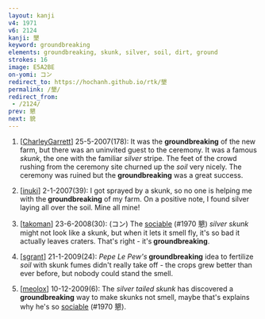 ```yaml
---
layout: kanji
v4: 1971
v6: 2124
kanji: 墾
keyword: groundbreaking
elements: groundbreaking, skunk, silver, soil, dirt, ground
strokes: 16
image: E5A2BE
on-yomi: コン
redirect_to: https://hochanh.github.io/rtk/墾
permalink: /墾/
redirect_from:
 - /2124/
prev: 懇
next: 貌
---
```


1) [<a href="http://kanji.koohii.com/profile/CharleyGarrett">CharleyGarrett</a>] 25-5-2007(178): It was the <strong>groundbreaking</strong> of the new farm, but there was an uninvited guest to the ceremony. It was a famous <em>skunk</em>, the one with the familiar <em>silver</em> stripe. The feet of the crowd rushing from the ceremony site churned up the <em>soil</em> very nicely. The ceremony was ruined but the <strong>groundbreaking</strong> was a great success.

2) [<a href="http://kanji.koohii.com/profile/inuki">inuki</a>] 2-1-2007(39): I got sprayed by a skunk, so no one is helping me with the<strong> groundbreaking</strong> of my farm. On a positive note, I found silver laying all over the soil. Mine all mine!

3) [<a href="http://kanji.koohii.com/profile/takoman">takoman</a>] 23-6-2008(30): (コン) The <a href="../v4/1970.html">sociable</a> (#1970 懇) <em>silver skunk</em> might not look like a skunk, but when it lets it smell fly, it&#039;s so bad it actually leaves craters. That&#039;s right - it&#039;s<strong> groundbreaking</strong>.

4) [<a href="http://kanji.koohii.com/profile/sgrant">sgrant</a>] 21-1-2009(24): <em>Pepe Le Pew&#039;s</em><strong> groundbreaking</strong> idea to fertilize <em>soil</em> with skunk fumes didn&#039;t really take off - the crops grew better than ever before, but nobody could stand the smell.

5) [<a href="http://kanji.koohii.com/profile/meolox">meolox</a>] 10-12-2009(6): The <em>silver tailed skunk</em> has discovered a<strong> groundbreaking</strong> way to make skunks not smell, maybe that&#039;s explains why he&#039;s so <a href="../v4/1970.html">sociable</a> (#1970 懇).


